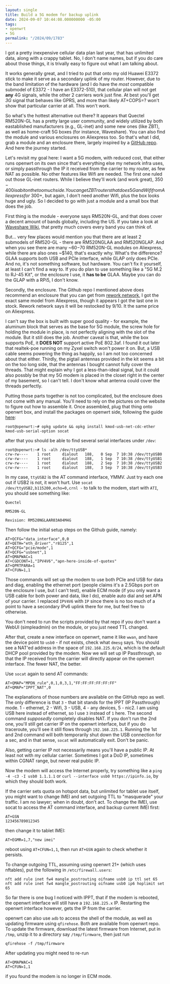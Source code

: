 ```yaml
---
layout: single
title: Build a 5G modem for backup uplink
date: 2024-09-07 10:44:08.000000000 -05:00
tags:
- openwrt
- 5G
permalink: "/2024/09/1783"
---
```

I got a pretty inexpensive cellular data plan last year, that has unlimited data, along with a crappy tablet. No, I don't name names, but if you do care about those things, it is trivally easy to figure out what I am talking about.

It works generally great, and I tried to put that onto my old Huawei E3372 stick to make it serve as a secondary uplink of my router. However, due to the band limitation of the hardware (and I do have the _most_ compatible submodel of E3372 - I have an E3372-510), that cellular plan will not get **any** 4G signals, while the other 2 carriers work just fine. At best you'll get _3G_ signal that behaves like GPRS, and more than likely AT+COPS=? won't show that particular carrier at all. This won't work.

So what's the hottest alternative out there? It appears that Quectel RM520N-GL has a pretty large user community, and widely utilized by both eastablished manufacturers (e.g., GL-inet) and some new ones (like ZBT), as well as home-craft 5G boxes (for instance, Waveshare). You can also find the module and various enclosures on Aliexpress too. So that's what I did, grab a module and an enclosure there, largely inspired by a [GitHub repo](https://github.com/iamromulan/quectel-rgmii-configuration-notes). And here the journey started.

Let's revisit my goal here: I want a 5G modem, with reduced cost, that either runs openwrt on its own since that's everything else my network infra uses, or simply passthrough the IP it received from the carrier to my router, as few NAT as possible. No other features like Wifi are needed. The first one ruled out those GL-inet routers. While I believe they'll work (and work great), $350-400 is a bit on the too much side. You can get ZBT routers that does 5G and Wifi from Aliexpress for ~$300+, but again, I don't need another Wifi, plus the box looks huge and ugly. So I decided to go with just a module and a small box that does the job.

First thing is the module - everyone says RM520N-GL, and that does cover a decent amount of bands globally, including the US. If you take a look at [Waveshare Wiki](https://www.waveshare.com/wiki/RM520N-GL), that pretty much covers every band you can think of.

But... very few places would mention you that there are at least 2 submodels of RM520-GL - there are RM520NGLAA and RM520NGLAP. And when you see there are many ~$60-$70 RM520N-GL modules on Aliexpress, while there are also ones ~$140, that's exactly why. What's the difference? GLAA supports both USB and PCIe interface, while GLAP only does PCIe. And no, it's not something software, but hardware. You can't fix it yourself, at least I can't find a way to. If you do plan to use something like a "5G M.2 to RJ-45 Kit", or the enclosure I use, it **has to be** GLAA. Maybe you can do the GLAP with a RPi5, I don't know.

Secondly, the enclosure. The Github repo I mentioned above does recommend an enclosure that you can get from [rework network](https://www.rework.network/), I got the exact same model from Aliexpress, though it appears I got the last one in stock. Rework network says it will be restocked by 9/10. It the same price on Aliexpress.

I can't say the box is built with super good quality - for example, the aluminum block that serves as the base for 5G module, the screw hole for holding the module in place, is not perfectly aligning with the slot of the module. But it still does the job. Another caveat is that, while the box supports PoE, it **DOES NOT** support active PoE 802.3af. I found it out later that realtek-poe running on my Zyxel switch won't power it on. But, a USB cable seems powering the thing as happily, so I am not too concerned about that either. Thirdly, the pigtail antennas provided in the kit seems a bit on the too long side, that the antennas I bought cannot fully cover the threads. That might explain why I got a less-than-ideal signal, but it could also possbly be that my 5G modem is placed in the closet right in the center of my basement, so I can't tell. I don't know what antenna could cover the threads perfectly.

Putting those parts together is not too complicated, but the enclosure does not come with any manual. You'll need to rely on the pictures on the website to figure out how to assemble it. Once assembled, plug that thing onto openwrt box, and install the packages on openwrt side, following the guide [here](https://openwrt.org/docs/guide-user/network/wan/wwan/ethernetoverusb_cdc):

```
root@openwrt:~# opkg update && opkg install kmod-usb-net-cdc-ether kmod-usb-serial-option socat
```

after that you should be able to find several serial interfaces under `/dev`:

```
root@openwrt:~# ls -alh /dev/ttyUSB*
crw-rw----    1 root     dialout   188,   0 Sep  7 10:38 /dev/ttyUSB0
crw-rw----    1 root     dialout   188,   1 Sep  7 10:38 /dev/ttyUSB1
crw-rw----    1 root     dialout   188,   2 Sep  7 10:38 /dev/ttyUSB2
crw-rw----    1 root     dialout   188,   3 Sep  7 10:38 /dev/ttyUSB3
```

In my case, `ttyUSB2` is the AT command interface, YMMV. Just try each one out if USB2 is not, it won't hurt. Use `socat /dev/ttyUSB2,b115200,echo=0,crnl -` to talk to the modem, start with `ATI`, you should see something like:

```
Quectel

RM520N-GL

Revision: RM520NGLAAR03A04M4G
```

Then follow the initial setup steps on the Github guide, namely:

```
AT+QCFG="data_interface",0,0
AT+QETH="eth_driver","r8125",1
AT+QCFG="pcie/mode",1
AT+QCFG="usbnet",1
AT+QMAPWAC=1
AT+CGDCONT=1,"IPV4V6","apn-here-inside-of-quotes"
AT+QPRTPARA=1
AT+CFUN=1,1
```
Those commands will set up the modem to use both PCIe and USB for data and diag, enabling the ethernet port (people claims it's a 2.5Gbps port on the enclosure I use, but I can't test), enable ECM mode (if you only want a USB cable for both power and data, like I do), enable auto dial and set APN of your carrier. I replaced `IPV4V6` with `IP` since there is no too much of a point to have a secondary IPv6 uplink there for me, but feel free to otherwise.

You don't need to run the scripts provided by that repo if you don't want a WebUI (simpleadmin) on the module, or you just need TTL changed.

After that, create a new interface on openwrt, name it like `wwan`, and have the device point to `usb0` - if not exists, check what `dmesg` says. You should see a NAT'ed address in the space of `192.168.225.0/24`, which is the default DHCP pool provided by the modem. Now we will set up IP Passthrough, so that the IP received from the carrier will directly appear on the openwrt interface. The fewer NAT, the better.

Use `socat` again to send AT commands:

```
AT+QMAP="MPDN_rule",0,1,0,3,1,"FF:FF:FF:FF:FF:FF"
AT+QMAP="IPPT_NAT",0
```
The explanations of those numbers are available on the GitHub repo as well. The only difference is that `3` - that bit stands for the IPPT (IP Passthrough) mode. 1 - ethernet, 2 - Wifi, 3 - USB, 4 - any devices, 5 - nic2. I am using USB here instead of ethernet, so I use `3` instead of `1` here. The second command _supposedly_ completely disables NAT. If you don't run the 2nd one, you'll still get carrier IP on the openwrt interface, but if you do traceroute, you'll see it still flows through `192.168.225.1`. Running the 1st and 2nd command will both temporarily shut down the USB connection for a sec, and in that sense, `socat` will automatically exit. Don't be panic.

Also, getting carrier IP not necessarily means you'll have a public IP. At least not with my cellular carrier. Sometimes I got a DoD IP, sometimes within CGNAT range, but never real public IP.

Now the modem will access the Internet properly, try something like a `ping -4 -c3 -I usb0 1.1.1.1` or `curl --interface usb0 https://ipinfo.io`, by which they should both work.

If the carrier sets quota on hotspot data, but unlimited for tablet use itself, you might want to change IMEI and set outgoing TTL to "masquerade" your traffic. I am no lawyer; when in doubt, don't act. To change the IMEI, use socat to access the AT command interface, and backup current IMEI first:

```
AT+GSN
123456789012345
```

then change it to tablet IMEI:

```
AT+EGMR=1,7,"new imei"
```

reboot using `AT+CFUN=1,1`, then run `AT+GSN` again to check whether it persists.

To change outgoing TTL, assuming using openwrt 21+ (which uses nftables), put the following in `/etc/firewall.users`:

```
nft add rule inet fw4 mangle_postrouting oifname usb0 ip ttl set 65
nft add rule inet fw4 mangle_postrouting oifname usb0 ip6 hoplimit set 65
```

So far there is one bug I noticed with IPPT, that if the modem is rebooted, the openwrt interface will still have a `192.168.225.x` IP. Restarting the openwrt interface however, gets the IP from the carrier.

openwrt can also use `adb` to access the shell of the module, as well as updating firmware using `qfirehose`. Both are available from openwrt repo. To update the firmware, download the latest firmware from Internet, put in `/tmp`, unzip it to a directory say `/tmp/firmware`, then just run

```
qfirehose -f /tmp/firmware
```

After updating you might need to re-run

```
AT+QMAPWAC=1  
AT+CFUN=1,1
```

if you found the modem is no longer in ECM mode.